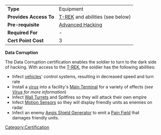 |                        |                                                      |
| ---------------------- | ---------------------------------------------------- |
| **Type**               | Equipment                                            |
| **Provides Access To** | [T-REK](/T-REK "wikilink") and abilities (see below) |
| **Pre-requisite**      | [Advanced Hacking](/Advanced_Hacking "wikilink")     |
| **Required For**       | \-                                                   |
| **Cert Point Cost**    | 3                                                    |

**Data Corruption**

The Data Corruption certification enables the soldier to turn to the
dark side of hacking. With access to the [T-REK](/T-REK "wikilink"), the
soldier has the following abilities:

- Infect [vehicles](/vehicle "wikilink")' control systems, resulting in
  decreased speed and turn rate
- Install a [virus](/virus "wikilink") into a facility's [Main
  Terminal](/Main_Terminal "wikilink") for a variety of effects (<i>see
  [Virus](/Virus "wikilink") for more information</i>)
- Infect [Wall Turrets](/Wall_Turret "wikilink") and Spitfires so they
  will attack their own empire
- Infect [Motion Sensors](/ACE#Motion_Sensor "wikilink") so they will
  display friendly units as enemies on radar
- Infect an enemy [Aegis Shield
  Generator](/Aegis_Shield_Generator "wikilink") to emit a [Pain
  Field](/Pain_Field "wikilink") that damages friendly units.

[Category:Certification](/Category:Certification "wikilink")
